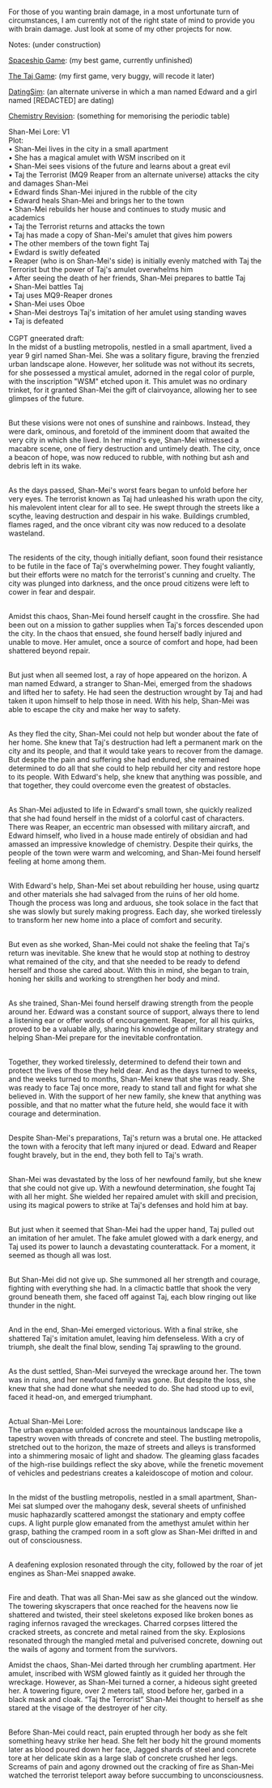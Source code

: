 For those of you wanting brain damage, in a most unfortunate turn of circumstances, I am currently not of the right state of mind to provide you with brain damage. Just look at some of my other projects for now.

Notes: (under construction) <br>

<a href="https://github.com/GrimReaper2654/Spaceship-Game">Spaceship Game</a>: (my best game, currently unfinished) <br>

<a href="https://github.com/GrimReaper2654/Taj-Game">The Taj Game</a>: (my first game, very buggy, will recode it later) <br>

<a href="https://github.com/GrimReaper2654/Huynh-Dating-Simulator-EXTREME">DatingSim</a>: (an alternate universe in which a man named Edward and a girl named [REDACTED] are dating)<br>

<a href="https://github.com/GrimReaper2654/Chemistry-Revision">Chemistry Revision</a>: (something for memorising the periodic table)<br>

Shan-Mei Lore: V1 <br>
Plot:<br>
• Shan-Mei lives in the city in a small apartment<br>
• She has a magical amulet with WSM inscribed on it<br>
• Shan-Mei sees visions of the future and learns about a great evil<br>
• Taj the Terrorist (MQ9 Reaper from an alternate universe) attacks the city and damages Shan-Mei<br>
• Edward finds Shan-Mei injured in the rubble of the city<br>
• Edward heals Shan-Mei and brings her to the town<br>
• Shan-Mei rebuilds her house and continues to study music and academics<br>
• Taj the Terrorist returns and attacks the town<br>
• Taj has made a copy of Shan-Mei's amulet that gives him powers<br>
• The other members of the town fight Taj<br>
• Ewdard is switly defeated<br>
• Reaper (who is on Shan-Mei's side) is initially evenly matched with Taj the Terrorist but the power of Taj's amulet overwhelms him<br>
• After seeing the death of her friends, Shan-Mei prepares to battle Taj<br>
• Shan-Mei battles Taj<br>
• Taj uses MQ9-Reaper drones<br>
• Shan-Mei uses Oboe<br>
• Shan-Mei destroys Taj's imitation of her amulet using standing waves<br>
• Taj is defeated<br>
<br>
CGPT gneerated draft:<br>
In the midst of a bustling metropolis, nestled in a small apartment, lived a year 9 girl named Shan-Mei. She was a solitary figure, braving the frenzied urban landscape alone. However, her solitude was not without its secrets, for she possessed a mystical amulet, adorned in the regal color of purple, with the inscription "WSM" etched upon it. This amulet was no ordinary trinket, for it granted Shan-Mei the gift of clairvoyance, allowing her to see glimpses of the future.<br><br>

But these visions were not ones of sunshine and rainbows. Instead, they were dark, ominous, and foretold of the imminent doom that awaited the very city in which she lived. In her mind's eye, Shan-Mei witnessed a macabre scene, one of fiery destruction and untimely death. The city, once a beacon of hope, was now reduced to rubble, with nothing but ash and debris left in its wake.<br><br>

As the days passed, Shan-Mei's worst fears began to unfold before her very eyes. The terrorist known as Taj had unleashed his wrath upon the city, his malevolent intent clear for all to see. He swept through the streets like a scythe, leaving destruction and despair in his wake. Buildings crumbled, flames raged, and the once vibrant city was now reduced to a desolate wasteland. <br><br>

The residents of the city, though initially defiant, soon found their resistance to be futile in the face of Taj's overwhelming power. They fought valiantly, but their efforts were no match for the terrorist's cunning and cruelty. The city was plunged into darkness, and the once proud citizens were left to cower in fear and despair.<br><br>

Amidst this chaos, Shan-Mei found herself caught in the crossfire. She had been out on a mission to gather supplies when Taj's forces descended upon the city. In the chaos that ensued, she found herself badly injured and unable to move. Her amulet, once a source of comfort and hope, had been shattered beyond repair.<br><br>

But just when all seemed lost, a ray of hope appeared on the horizon. A man named Edward, a stranger to Shan-Mei, emerged from the shadows and lifted her to safety. He had seen the destruction wrought by Taj and had taken it upon himself to help those in need. With his help, Shan-Mei was able to escape the city and make her way to safety.<br><br>

As they fled the city, Shan-Mei could not help but wonder about the fate of her home. She knew that Taj's destruction had left a permanent mark on the city and its people, and that it would take years to recover from the damage. But despite the pain and suffering she had endured, she remained determined to do all that she could to help rebuild her city and restore hope to its people. With Edward's help, she knew that anything was possible, and that together, they could overcome even the greatest of obstacles.<br><br>

As Shan-Mei adjusted to life in Edward's small town, she quickly realized that she had found herself in the midst of a colorful cast of characters. There was Reaper, an eccentric man obsessed with military aircraft, and Edward himself, who lived in a house made entirely of obsidian and had amassed an impressive knowledge of chemistry. Despite their quirks, the people of the town were warm and welcoming, and Shan-Mei found herself feeling at home among them.<br><br>

With Edward's help, Shan-Mei set about rebuilding her house, using quartz and other materials she had salvaged from the ruins of her old home. Though the process was long and arduous, she took solace in the fact that she was slowly but surely making progress. Each day, she worked tirelessly to transform her new home into a place of comfort and security.<br><br>

But even as she worked, Shan-Mei could not shake the feeling that Taj's return was inevitable. She knew that he would stop at nothing to destroy what remained of the city, and that she needed to be ready to defend herself and those she cared about. With this in mind, she began to train, honing her skills and working to strengthen her body and mind.<br><br>

As she trained, Shan-Mei found herself drawing strength from the people around her. Edward was a constant source of support, always there to lend a listening ear or offer words of encouragement. Reaper, for all his quirks, proved to be a valuable ally, sharing his knowledge of military strategy and helping Shan-Mei prepare for the inevitable confrontation.<br><br>

Together, they worked tirelessly, determined to defend their town and protect the lives of those they held dear. And as the days turned to weeks, and the weeks turned to months, Shan-Mei knew that she was ready. She was ready to face Taj once more, ready to stand tall and fight for what she believed in. With the support of her new family, she knew that anything was possible, and that no matter what the future held, she would face it with courage and determination.<br><br>

Despite Shan-Mei's preparations, Taj's return was a brutal one. He attacked the town with a ferocity that left many injured or dead. Edward and Reaper fought bravely, but in the end, they both fell to Taj's wrath.<br><br>

Shan-Mei was devastated by the loss of her newfound family, but she knew that she could not give up. With a newfound determination, she fought Taj with all her might. She wielded her repaired amulet with skill and precision, using its magical powers to strike at Taj's defenses and hold him at bay.<br><br>

But just when it seemed that Shan-Mei had the upper hand, Taj pulled out an imitation of her amulet. The fake amulet glowed with a dark energy, and Taj used its power to launch a devastating counterattack. For a moment, it seemed as though all was lost.<br><br>

But Shan-Mei did not give up. She summoned all her strength and courage, fighting with everything she had. In a climactic battle that shook the very ground beneath them, she faced off against Taj, each blow ringing out like thunder in the night.<br><br>

And in the end, Shan-Mei emerged victorious. With a final strike, she shattered Taj's imitation amulet, leaving him defenseless. With a cry of triumph, she dealt the final blow, sending Taj sprawling to the ground.<br><br>

As the dust settled, Shan-Mei surveyed the wreckage around her. The town was in ruins, and her newfound family was gone. But despite the loss, she knew that she had done what she needed to do. She had stood up to evil, faced it head-on, and emerged triumphant.<br><br>

Actual Shan-Mei Lore: <Br>
The urban expanse unfolded across the mountainous landscape like a tapestry woven with threads of concrete and steel. The bustling metropolis, stretched out to the horizon, the maze of streets and alleys is transformed into a shimmering mosaic of light and shadow. The gleaming glass facades of the high-rise buildings reflect the sky above, while the frenetic movement of vehicles and pedestrians creates a kaleidoscope of motion and colour. <br><br>

In the midst of the bustling metropolis, nestled in a small apartment, Shan-Mei sat slumped over the mahogany desk, several sheets of unfinished music haphazardly scattered amongst the stationary and empty coffee cups. A light purple glow emanated from the amethyst amulet within her grasp, bathing the cramped room in a soft glow as Shan-Mei drifted in and out of consciousness. <br><br>

A deafening explosion resonated through the city, followed by the roar of jet engines as Shan-Mei snapped awake.  <br> <br>

Fire and death. That was all Shan-Mei saw as she glanced out the window. The towering skyscrapers that once reached for the heavens now lie shattered and twisted, their steel skeletons exposed like broken bones as raging infernos ravaged the wreckages. Charred corpses littered the cracked streets, as concrete and metal rained from the sky. Explosions resonated through the mangled metal and pulverised concrete, downing out the wails of agony and torment from the survivors. 

Amidst the chaos, Shan-Mei darted through her crumbling apartment. Her amulet, inscribed with WSM glowed faintly as it guided her through the wreckage. However, as Shan-Mei turned a corner, a hideous sight greeted her. A towering figure, over 2 meters tall, stood before her, garbed in a black mask and cloak. “Taj the Terrorist” Shan-Mei thought to herself as she stared at the visage of the destroyer of her city.<br><br>

Before Shan-Mei could react, pain erupted through her body as she felt something heavy strike her head. She felt her body hit the ground moments later as blood poured down her face, Jagged shards of steel and concrete tore at her delicate skin as a large slab of concrete crushed her legs. Screams of pain and agony drowned out the cracking of fire as Shan-Mei watched the terrorist teleport away before succumbing to unconsciousness. <br><br>


